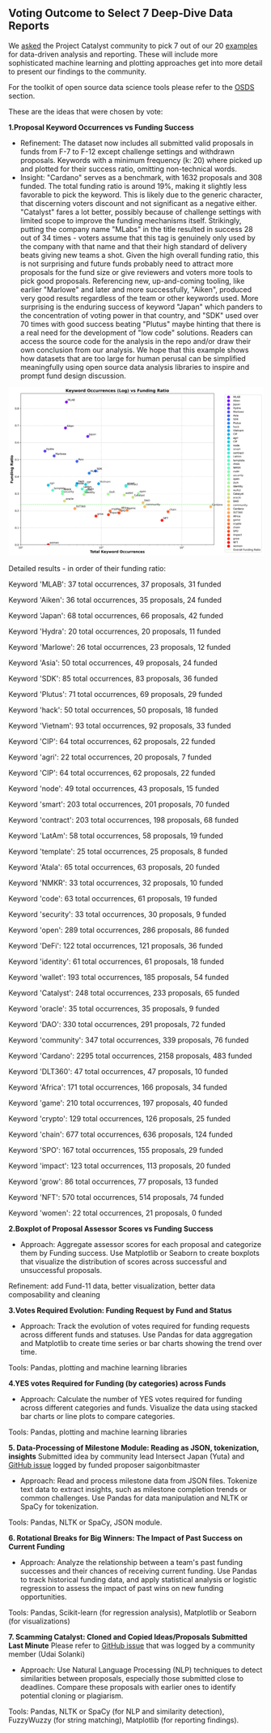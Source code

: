 ## Voting Outcome to Select 7 Deep-Dive Data Reports

We [asked](https://t.me/ProjectCatalystChat/80325) the Project Catalyst community to pick 7 out of our 20 [examples](https://github.com/Sapient-Predictive-Analytics/Data-Driven_Catalyst/blob/main/Funds/examples.md) for data-driven analysis and reporting. These will include more sophisticated machine learning and plotting approaches get into more detail to present our findings to the community.

For the toolkit of open source data science tools please refer to the [OSDS](https://github.com/Sapient-Predictive-Analytics/Data-Driven_Catalyst/blob/main/OSDS.md) section. 

These are the ideas that were chosen by vote:


**1.Proposal Keyword Occurrences vs Funding Success**

* Refinement: The dataset now includes all submitted valid proposals in funds from F-7 to F-12 except challenge settings and withdrawn proposals. Keywords with a minimum frequency (k: 20) where picked up and plotted for their success ratio, omitting non-technical words.
* Insight: "Cardano" serves as a benchmark, with 1632 proposals and 308 funded. The total funding ratio is around 19%, making it slightly less favorable to pick the keyword. This is likely due to the generic character, that discerning voters discount and not significant as a negative either. "Catalyst" fares a lot better, possibly because of challenge settings with limited scope to improve the funding mechanisms itself. Strikingly, putting the company name "MLabs" in the title resulted in success 28 out of 34 times - voters assume that this tag is genuinely only used by the company with that name and that their high standard of delivery beats giving new teams a shot. Given the high overall funding ratio, this is not surprising and future funds probably need to attract more proposals for the fund size or give reviewers and voters more tools to pick good proposals. Referencing new, up-and-coming tooling, like earlier "Marlowe" and later and more successfully, "Aiken", produced very good results regardless of the team or other keywords used. More surprising is the enduring success of keyword "Japan" which panders to the concentration of voting power in that country, and "SDK" used over 70 times with good success beating "Plutus" maybe hinting that there is a real need for the development of "low code" solutions. Readers can access the source code for the analysis in the repo and/or draw their own conclusion from our analysis. We hope that this example shows how datasets that are too large for human perusal can be simplified meaningfully using open source data analysis libraries to inspire and prompt fund design discussion.

![LogKeyword](https://github.com/Sapient-Predictive-Analytics/Data-Driven_Catalyst/blob/main/Funds/Reports/keyword_funding_analysis.png)

Detailed results - in order of their funding ratio:

Keyword 'MLAB': 37 total occurrences, 37 proposals, 31 funded

Keyword 'Aiken': 36 total occurrences, 35 proposals, 24 funded

Keyword 'Japan': 68 total occurrences, 66 proposals, 42 funded

Keyword 'Hydra': 20 total occurrences, 20 proposals, 11 funded

Keyword 'Marlowe': 26 total occurrences, 23 proposals, 12 funded

Keyword 'Asia': 50 total occurrences, 49 proposals, 24 funded

Keyword 'SDK': 85 total occurrences, 83 proposals, 36 funded

Keyword 'Plutus': 71 total occurrences, 69 proposals, 29 funded

Keyword 'hack': 50 total occurrences, 50 proposals, 18 funded

Keyword 'Vietnam': 93 total occurrences, 92 proposals, 33 funded

Keyword 'CIP': 64 total occurrences, 62 proposals, 22 funded

Keyword 'agri': 22 total occurrences, 20 proposals, 7 funded

Keyword 'CIP': 64 total occurrences, 62 proposals, 22 funded

Keyword 'node': 49 total occurrences, 43 proposals, 15 funded

Keyword 'smart': 203 total occurrences, 201 proposals, 70 funded

Keyword 'contract': 203 total occurrences, 198 proposals, 68 funded

Keyword 'LatAm': 58 total occurrences, 58 proposals, 19 funded

Keyword 'template': 25 total occurrences, 25 proposals, 8 funded

Keyword 'Atala': 65 total occurrences, 63 proposals, 20 funded

Keyword 'NMKR': 33 total occurrences, 32 proposals, 10 funded

Keyword 'code': 63 total occurrences, 61 proposals, 19 funded

Keyword 'security': 33 total occurrences, 30 proposals, 9 funded

Keyword 'open': 289 total occurrences, 286 proposals, 86 funded

Keyword 'DeFi': 122 total occurrences, 121 proposals, 36 funded

Keyword 'identity': 61 total occurrences, 61 proposals, 18 funded

Keyword 'wallet': 193 total occurrences, 185 proposals, 54 funded

Keyword 'Catalyst': 248 total occurrences, 233 proposals, 65 funded

Keyword 'oracle': 35 total occurrences, 35 proposals, 9 funded

Keyword 'DAO': 330 total occurrences, 291 proposals, 72 funded

Keyword 'community': 347 total occurrences, 339 proposals, 76 funded

Keyword 'Cardano': 2295 total occurrences, 2158 proposals, 483 funded

Keyword 'DLT360': 47 total occurrences, 47 proposals, 10 funded

Keyword 'Africa': 171 total occurrences, 166 proposals, 34 funded

Keyword 'game': 210 total occurrences, 197 proposals, 40 funded

Keyword 'crypto': 129 total occurrences, 126 proposals, 25 funded

Keyword 'chain': 677 total occurrences, 636 proposals, 124 funded

Keyword 'SPO': 167 total occurrences, 155 proposals, 29 funded

Keyword 'impact': 123 total occurrences, 113 proposals, 20 funded

Keyword 'grow': 86 total occurrences, 77 proposals, 13 funded

Keyword 'NFT': 570 total occurrences, 514 proposals, 74 funded

Keyword 'women': 22 total occurrences, 21 proposals, 0 funded



**2.Boxplot of Proposal Assessor Scores vs Funding Success**

* Approach: Aggregate assessor scores for each proposal and categorize them by
Funding success. Use Matplotlib or Seaborn to create boxplots that visualize the
distribution of scores across successful and unsuccessful proposals.

Refinement: add Fund-11 data, better visualization, better data composability and cleaning

**3.Votes Required Evolution: Funding Request by Fund and Status**

* Approach: Track the evolution of votes required for funding requests across different
funds and statuses. Use Pandas for data aggregation and Matplotlib to create time
series or bar charts showing the trend over time.

Tools: Pandas, plotting and machine learning libraries

**4.YES votes Required for Funding (by categories) across Funds**

* Approach: Calculate the number of YES votes required for funding across different
categories and funds. Visualize the data using stacked bar charts or line plots to
compare categories.

Tools: Pandas, plotting and machine learning libraries


**5. Data-Processing of Milestone Module: Reading as JSON, tokenization, insights**
Submitted idea by community lead Intersect Japan (Yuta) and [GitHub issue](https://github.com/Sapient-Predictive-Analytics/Data-Driven_Catalyst/issues/6) logged by funded proposer saigonbitmaster

* Approach: Read and process milestone data from JSON files. Tokenize text data to
extract insights, such as milestone completion trends or common challenges. Use
Pandas for data manipulation and NLTK or SpaCy for tokenization.

Tools: Pandas, NLTK or SpaCy, JSON module.

**6. Rotational Breaks for Big Winners: The Impact of Past Success on Current Funding**

* Approach: Analyze the relationship between a team's past funding successes and their
chances of receiving current funding. Use Pandas to track historical funding data, and
apply statistical analysis or logistic regression to assess the impact of past wins on new
funding opportunities.

Tools: Pandas, Scikit-learn (for regression analysis), Matplotlib or Seaborn (for
visualizations)

**7. Scamming Catalyst: Cloned and Copied Ideas/Proposals Submitted Last Minute**
Please refer to [GitHub issue](https://github.com/Sapient-Predictive-Analytics/Data-Driven_Catalyst/issues/8) that was logged by a community member (Udai Solanki)

* Approach: Use Natural Language Processing (NLP) techniques to detect similarities
between proposals, especially those submitted close to deadlines. Compare these
proposals with earlier ones to identify potential cloning or plagiarism.

Tools: Pandas, NLTK or SpaCy (for NLP and similarity detection), FuzzyWuzzy (for
string matching), Matplotlib (for reporting findings).
